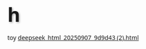 # h
toy
[deepseek_html_20250907_9d9d43 (2).html](https://github.com/user-attachments/files/22194340/deepseek_html_20250907_9d9d43.2.html)
<!DOCTYPE html>
<html lang="zh">
<head>
    <meta charset="UTF-8">
    <meta name="viewport" content="width=device-width, initial-scale=1.0">
    <title>即夢AI提示詞工具</title>
    <link rel="stylesheet" href="https://cdnjs.cloudflare.com/ajax/libs/font-awesome/6.4.0/css/all.min.css">
    <style>
        * {
            margin: 0;
            padding: 0;
            box-sizing: border-box;
            font-family: 'Segoe UI', Tahoma, Geneva, Verdana, sans-serif;
        }
        
        body {
            background: linear-gradient(135deg, #1a2a6c 0%, #b21f1f 50%, #fdbb2d 100%);
            color: #333;
            min-height: 100vh;
            padding: 20px;
        }
        
        .container {
            max-width: 1200px;
            margin: 0 auto;
        }
        
        header {
            text-align: center;
            padding: 30px 0;
            margin-bottom: 30px;
            color: white;
        }
        
        h1 {
            font-size: 2.8rem;
            margin-bottom: 10px;
            text-shadow: 2px 2px 4px rgba(0, 0, 0, 0.3);
        }
        
        .subtitle {
            font-size: 1.2rem;
            max-width: 800px;
            margin: 0 auto;
            opacity: 0.9;
        }
        
        .main-content {
            display: flex;
            flex-wrap: wrap;
            gap: 30px;
            margin-bottom: 40px;
        }
        
        .input-section {
            flex: 1;
            min-width: 300px;
            background: white;
            border-radius: 15px;
            padding: 25px;
            box-shadow: 0 10px 30px rgba(0, 0, 0, 0.15);
        }
        
        .output-section {
            flex: 1;
            min-width: 300px;
            background: white;
            border-radius: 15px;
            padding: 25px;
            box-shadow: 0 10px 30px rgba(0, 0, 0, 0.15);
            display: flex;
            flex-direction: column;
        }
        
        .control-group {
            margin-bottom: 25px;
            padding: 15px;
            background: #f8f9fa;
            border-radius: 10px;
        }
        
        .control-group h3 {
            margin-bottom: 15px;
            color: #1a2a6c;
            font-size: 1.2rem;
            display: flex;
            align-items: center;
            gap: 10px;
        }
        
        .control-group h3 i {
            color: #b21f1f;
        }
        
        textarea {
            width: 100%;
            height: 120px;
            padding: 15px;
            border-radius: 10px;
            border: 1px solid #ddd;
            resize: vertical;
            font-size: 1rem;
        }
        
        select {
            width: 100%;
            padding: 12px 15px;
            border-radius: 10px;
            border: 1px solid #ddd;
            background: white;
            font-size: 1rem;
            margin-bottom: 10px;
        }
        
        .checkbox-group {
            display: flex;
            flex-wrap: wrap;
            gap: 10px;
            margin-top: 10px;
        }
        
        .checkbox-item {
            display: flex;
            align-items: center;
            background: #e9ecef;
            padding: 8px 15px;
            border-radius: 20px;
            cursor: pointer;
            transition: all 0.3s;
        }
        
        .checkbox-item:hover {
            background: #dee2e6;
        }
        
        .checkbox-item input {
            margin-right: 5px;
        }
        
        .slider-container {
            margin: 15px 0;
        }
        
        .slider-label {
            display: flex;
            justify-content: space-between;
            margin-bottom: 5px;
        }
        
        input[type="range"] {
            width: 100%;
            height: 8px;
            -webkit-appearance: none;
            background: #e9ecef;
            border-radius: 5px;
            outline: none;
        }
        
        input[type="range"]::-webkit-slider-thumb {
            -webkit-appearance: none;
            width: 20px;
            height: 20px;
            border-radius: 50%;
            background: #1a2a6c;
            cursor: pointer;
        }
        
        .btn {
            display: inline-block;
            padding: 14px 25px;
            background: #1a2a6c;
            color: white;
            border: none;
            border-radius: 10px;
            cursor: pointer;
            font-size: 1rem;
            font-weight: 600;
            transition: all 0.3s;
            margin-top: 10px;
            width: 100%;
        }
        
        .btn:hover {
            background: #fdbb2d;
            color: #333;
            transform: translateY(-2px);
            box-shadow: 0 5px 15px rgba(0, 0, 0, 0.2);
        }
        
        .btn-copy {
            background: #b21f1f;
            margin-top: auto;
        }
        
        .btn-copy:hover {
            background: #ff7e5f;
        }
        
        .output-prompt {
            background: #f8f9fa;
            border-radius: 10px;
            padding: 20px;
            min-height: 200px;
            margin-top: 20px;
            flex-grow: 1;
            white-space: pre-wrap;
            overflow-y: auto;
            border: 1px solid #e9ecef;
            font-family: 'Courier New', monospace;
            line-height: 1.6;
        }
        
        .character-count {
            text-align: right;
            color: #6c757d;
            font-size: 0.9rem;
            margin-top: 5px;
        }
        
        .examples {
            background: white;
            border-radius: 15px;
            padding: 25px;
            box-shadow: 0 10px 30px rgba(0, 0, 0, 0.15);
            margin-bottom: 40px;
        }
        
        .examples h2 {
            color: #1a2a6c;
            margin-bottom: 20px;
            text-align: center;
        }
        
        .example-cards {
            display: flex;
            flex-wrap: wrap;
            gap: 20px;
            justify-content: center;
        }
        
        .example-card {
            background: #f8f9fa;
            border-radius: 10px;
            padding: 20px;
            width: 300px;
            cursor: pointer;
            transition: all 0.3s;
        }
        
        .example-card:hover {
            transform: translateY(-5px);
            box-shadow: 0 5px 15px rgba(0, 0, 0, 0.1);
        }
        
        .example-card h3 {
            color: #1a2a6c;
            margin-bottom: 10px;
        }
        
        footer {
            text-align: center;
            padding: 20px;
            color: white;
            font-size: 0.9rem;
        }
        
        @media (max-width: 900px) {
            .main-content {
                flex-direction: column;
            }
            
            .input-section, .output-section {
                min-width: 100%;
            }
        }
        
        .tooltip {
            position: relative;
            display: inline-block;
            margin-left: 5px;
            color: #1a2a6c;
        }
        
        .tooltip .tooltiptext {
            visibility: hidden;
            width: 200px;
            background-color: #555;
            color: #fff;
            text-align: center;
            border-radius: 6px;
            padding: 5px;
            position: absolute;
            z-index: 1;
            bottom: 125%;
            left: 50%;
            margin-left: -100px;
            opacity: 0;
            transition: opacity 0.3s;
            font-size: 0.9rem;
        }
        
        .tooltip:hover .tooltiptext {
            visibility: visible;
            opacity: 1;
        }
        
        .lens-composition-grid {
            display: grid;
            grid-template-columns: 1fr 1fr;
            gap: 15px;
        }
        
        .advanced-toggle {
            display: flex;
            align-items: center;
            justify-content: space-between;
            cursor: pointer;
            padding: 10px;
            background: #e9ecef;
            border-radius: 10px;
            margin-top: 10px;
        }
        
        .advanced-settings {
            display: none;
            margin-top: 15px;
            padding: 15px;
            background: #e9ecef;
            border-radius: 10px;
        }
        
        .tag {
            display: inline-block;
            background: #1a2a6c;
            color: white;
            padding: 4px 8px;
            border-radius: 5px;
            font-size: 0.8rem;
            margin-right: 5px;
            margin-bottom: 5px;
        }
        
        .creativity-indicator {
            display: flex;
            justify-content: space-between;
            margin-top: 10px;
        }
        
        .creativity-level {
            text-align: center;
            padding: 5px 10px;
            border-radius: 5px;
            font-size: 0.9rem;
            background: #e9ecef;
        }
        
        .creativity-level.active {
            background: #1a2a6c;
            color: white;
        }
        
        .toggle-switch {
            position: relative;
            display: inline-block;
            width: 60px;
            height: 30px;
        }
        
        .toggle-switch input {
            opacity: 0;
            width: 0;
            height: 0;
        }
        
        .toggle-slider {
            position: absolute;
            cursor: pointer;
            top: 0;
            left: 0;
            right: 0;
            bottom: 0;
            background-color: #ccc;
            transition: .4s;
            border-radius: 30px;
        }
        
        .toggle-slider:before {
            position: absolute;
            content: "";
            height: 22px;
            width: 22px;
            left: 4px;
            bottom: 4px;
            background-color: white;
            transition: .4s;
            border-radius: 50%;
        }
        
        input:checked + .toggle-slider {
            background-color: #1a2a6c;
        }
        
        input:checked + .toggle-slider:before {
            transform: translateX(30px);
        }
        
        .toggle-container {
            display: flex;
            align-items: center;
            justify-content: space-between;
            margin-bottom: 15px;
        }
        
        .toggle-label {
            font-weight: bold;
            color: #1a2a6c;
        }
        
        .loading {
            display: none;
            text-align: center;
            padding: 10px;
            color: #1a2a6c;
        }
    </style>
</head>
<body>
    <div class="container">
        <header>
            <h1><i class="fas fa-robot"></i> 即夢AI提示詞工具</h1>
            <p class="subtitle">專注於文本提示詞生成，創造高質量AI圖像</p>
        </header>
        
        <div class="main-content">
            <div class="input-section">
                <div class="toggle-container">
                    <span class="toggle-label">根據這個圖生成提示詞</span>
                    <label class="toggle-switch">
                        <input type="checkbox" id="basedOnImage">
                        <span class="toggle-slider"></span>
                    </label>
                </div>
                
                <div class="control-group">
                    <h3><i class="fas fa-pencil-alt"></i> 基本提示</h3>
                    <textarea id="basicPrompt" placeholder="例如：一位年輕女子站在城市天台，望著遠方"></textarea>
                    <div class="character-count">字數: <span id="basicCount">0</span></div>
                </div>
                
                <div class="control-group">
                    <h3><i class="fas fa-palette"></i> 風格選擇</h3>
                    <select id="styleSelect">
                        <option value="">-- 選擇風格 --</option>
                        <option value="寫實風格">寫實風格</option>
                        <option value="電影風格">電影風格</option>
                        <option value="卡通風格">卡通風格</option>
                        <option value="油畫風格">油畫風格</option>
                        <option value="水彩風格">水彩風格</option>
                        <option value="賽博朋克">賽博朋克風格</option>
                        <option value="復古風格">復古風格</option>
                        <option value="極簡主義">極簡主義</option>
                        <option value="未來主義">未來主義</option>
                    </select>
                </div>
                
                <div class="control-group">
                    <h3><i class="fas fa-camera"></i> 鏡頭與構圖</h3>
                    <div class="lens-composition-grid">
                        <div>
                            <h4>鏡頭類型</h4>
                            <select id="lensType">
                                <option value="">-- 選擇鏡頭 --</option>
                                <option value="超廣角鏡頭">超廣角鏡頭</option>
                                <option value="廣角鏡頭">廣角鏡頭</option>
                                <option value="標準鏡頭">標準鏡頭</option>
                                <option value="長焦鏡頭">長焦鏡頭</option>
                                <option value="超長焦鏡頭">超長焦鏡頭</option>
                                <option value="微距鏡頭">微距鏡頭</option>
                                <option value="魚眼鏡頭">魚眼鏡頭</option>
                            </select>
                        </div>
                        <div>
                            <h4>構圖技巧</h4>
                            <select id="compositionType">
                                <option value="">-- 選擇構圖 --</option>
                                <option value="對稱構圖">對稱構圖</option>
                                <option value="三分法構圖">三分法構圖</option>
                                <option value="黃金分割構圖">黃金分割構圖</option>
                                <option value="引導線構圖">引導線構圖</option>
                                <option value="框架構圖">框架構圖</option>
                                <option value="填充式構圖">填充式構圖</option>
                                <option value="留白構圖">留白構圖</option>
                                <option value="對角線構圖">對角線構圖</option>
                            </select>
                        </div>
                    </div>
                    
                    <div class="lens-composition-grid" style="margin-top: 15px;">
                        <div>
                            <h4>拍攝角度</h4>
                            <select id="shotAngle">
                                <option value="">-- 選擇角度 --</option>
                                <option value="眼平視角">眼平視角</option>
                                <option value="低角度拍攝">低角度拍攝</option>
                                <option value="高角度拍攝">高角度拍攝</option>
                                <option value="鳥瞰角度">鳥瞰角度</option>
                                <option value="傾斜角度">傾斜角度</option>
                                <option value="俯視角度">俯視角度</option>
                                <option value="仰視角度">仰視角度</option>
                            </select>
                        </div>
                        <div>
                            <h4>景深控制</h4>
                            <select id="depthOfField">
                                <option value="">-- 選擇景深 --</option>
                                <option value="淺景深">淺景深</option>
                                <option value="大景深">大景深</option>
                                <option value="前景模糊">前景模糊</option>
                                <option value="背景模糊">背景模糊</option>
                                <option value="移軸效果">移軸效果</option>
                            </select>
                        </div>
                    </div>
                </div>
                
                <div class="control-group">
                    <h3><i class="fas fa-tags"></i> 添加細節</h3>
                    <div class="checkbox-group">
                        <label class="checkbox-item">
                            <input type="checkbox" value="精細紋理"> 精細紋理
                        </label>
                        <label class="checkbox-item">
                            <input type="checkbox" value="光影效果"> 光影效果
                        </label>
                        <label class="checkbox-item">
                            <input type="checkbox" value="環境細節"> 環境細節
                        </label>
                        <label class="checkbox-item">
                            <input type="checkbox" value="情感表達"> 情感表達
                        </label>
                        <label class="checkbox-item">
                            <input type="checkbox" value="動態感"> 動態感
                        </label>
                        <label class="checkbox-item">
                            <input type="checkbox" value="高對比度"> 高對比度
                        </label>
                    </div>
                </div>
                
                <div class="control-group">
                    <h3>
                        <i class="fas fa-magic"></i> 創造力級別
                        <div class="tooltip">
                            <i class="fas fa-question-circle"></i>
                            <span class="tooltiptext">控制AI對提示詞的解釋和創造性發揮程度</span>
                        </div>
                    </h3>
                    <div class="slider-container">
                        <div class="slider-label">
                            <span>精準還原</span>
                            <span>創意發揮</span>
                        </div>
                        <input type="range" id="creativity" min="0" max="100" value="50">
                    </div>
                    <div class="creativity-indicator">
                        <div class="creativity-level" id="level1">保守</div>
                        <div class="creativity-level" id="level2">適度</div>
                        <div class="creativity-level active" id="level3">平衡</div>
                        <div class="creativity-level" id="level4">創意</div>
                        <div class="creativity-level" id="level5">大膽</div>
                    </div>
                </div>
                
                <div class="advanced-toggle" id="advancedToggle">
                    <span>進階設置</span>
                    <i class="fas fa-chevron-down"></i>
                </div>
                
                <div class="advanced-settings" id="advancedSettings">
                    <h3><i class="fas fa-cogs"></i> 進階設置</h3>
                    
                    <div class="slider-container">
                        <div class="slider-label">
                            <span>對比度</span>
                            <span id="contrastValue">50%</span>
                        </div>
                        <input type="range" id="contrast" min="0" max="100" value="50">
                    </div>
                    
                    <div class="slider-container">
                        <div class="slider-label">
                            <span>飽和度</span>
                            <span id="saturationValue">50%</span>
                        </div>
                        <input type="range" id="saturation" min="0" max="100" value="50">
                    </div>
                    
                    <div class="slider-container">
                        <div class="slider-label">
                            <span>亮度</span>
                            <span id="brightnessValue">50%</span>
                        </div>
                        <input type="range" id="brightness" min="0" max="100" value="50">
                    </div>
                    
                    <h4 style="margin-top: 15px;">特殊效果</h4>
                    <div class="checkbox-group">
                        <label class="checkbox-item">
                            <input type="checkbox" value="鏡頭光暈"> 鏡頭光暈
                        </label>
                        <label class="checkbox-item">
                            <input type="checkbox" value="電影顆粒"> 電影顆粒
                        </label>
                        <label class="checkbox-item">
                            <input type="checkbox" value="運動模糊"> 運動模糊
                        </label>
                        <label class="checkbox-item">
                            <input type="checkbox" value="體積光"> 體積光
                        </label>
                    </div>
                </div>
                
                <div class="loading" id="loadingIndicator">
                    <i class="fas fa-spinner fa-spin"></i> 生成中...
                </div>
                
                <button id="generateBtn" class="btn">生成提示詞</button>
            </div>
            
            <div class="output-section">
                <h3><i class="fas fa-scroll"></i> 生成的提示詞</h3>
                <div class="output-prompt" id="outputPrompt">
                    生成的提示詞將顯示在這裡...
                </div>
                <div class="character-count">字數: <span id="outputCount">0</span></div>
                <button id="copyBtn" class="btn btn-copy">複製提示詞</button>
            </div>
        </div>
        
        <div class="examples">
            <h2>提示詞示例</h2>
            <div class="example-cards">
                <div class="example-card" onclick="loadExample(1)">
                    <h3>電影角色肖像</h3>
                    <p>使用長焦鏡頭，三分法構圖，淺景深效果，創造專業電影感角色肖像</p>
                    <div>
                        <span class="tag">長焦鏡頭</span>
                        <span class="tag">三分法構圖</span>
                        <span class="tag">淺景深</span>
                    </div>
                </div>
                <div class="example-card" onclick="loadExample(2)">
                    <h3>城市風景</h3>
                    <p>使用廣角鏡頭，引導線構圖，低角度拍攝，展現現代城市的宏偉感</p>
                    <div>
                        <span class="tag">廣角鏡頭</span>
                        <span class="tag">引導線構圖</span>
                        <span class="tag">低角度</span>
                    </div>
                </div>
                <div class="example-card" onclick="loadExample(3)">
                    <h3>產品攝影</h3>
                    <p>使用標準鏡頭，對稱構圖，微距效果，突出產品細節和質感</p>
                    <div>
                        <span class="tag">標準鏡頭</span>
                        <span class="tag">對稱構圖</span>
                        <span class="tag">微距</span>
                    </div>
                </div>
            </div>
        </div>
        
        <footer>
            <p>© 2023 即夢AI提示詞工具 | 專注於文本提示詞生成，創造高質量AI圖像</p>
        </footer>
    </div>

    <script>
        // 示例數據
        const examples = {
            1: {
                basic: "一位中年男子站在雨中街道上，穿著風衣，表情嚴肅",
                style: "電影風格",
                lensType: "長焦鏡頭",
                compositionType: "三分法構圖",
                shotAngle: "眼平視角",
                depthOfField: "淺景深",
                details: ["光影效果", "環境細節", "精細紋理"],
                creativity: 40,
                basedOnImage: true
            },
            2: {
                basic: "未來城市天際線，霓虹燈光照亮夜空",
                style: "賽博朋克",
                lensType: "廣角鏡頭",
                compositionType: "引導線構圖",
                shotAngle: "低角度拍攝",
                depthOfField: "大景深",
                details: ["光影效果", "高對比度", "動態感"],
                creativity: 70,
                basedOnImage: false
            },
            3: {
                basic: "一個精緻的機械手錶，展示內部複雜結構",
                style: "寫實風格",
                lensType: "標準鏡頭",
                compositionType: "對稱構圖",
                shotAngle: "眼平視角",
                depthOfField: "淺景深",
                details: ["精細紋理", "光影效果", "高對比度"],
                creativity: 30,
                basedOnImage: true
            }
        };
        
        // DOM元素
        const basicPrompt = document.getElementById('basicPrompt');
        const styleSelect = document.getElementById('styleSelect');
        const lensType = document.getElementById('lensType');
        const compositionType = document.getElementById('compositionType');
        const shotAngle = document.getElementById('shotAngle');
        const depthOfField = document.getElementById('depthOfField');
        const creativitySlider = document.getElementById('creativity');
        const generateBtn = document.getElementById('generateBtn');
        const outputPrompt = document.getElementById('outputPrompt');
        const copyBtn = document.getElementById('copyBtn');
        const basicCount = document.getElementById('basicCount');
        const outputCount = document.getElementById('outputCount');
        const advancedToggle = document.getElementById('advancedToggle');
        const advancedSettings = document.getElementById('advancedSettings');
        const creativityLevels = [
            document.getElementById('level1'),
            document.getElementById('level2'),
            document.getElementById('level3'),
            document.getElementById('level4'),
            document.getElementById('level5')
        ];
        const basedOnImage = document.getElementById('basedOnImage');
        const loadingIndicator = document.getElementById('loadingIndicator');
        
        // 更新字數統計
        basicPrompt.addEventListener('input', () => {
            basicCount.textContent = basicPrompt.value.length;
        });
        
        // 進階設置切換
        advancedToggle.addEventListener('click', () => {
            if (advancedSettings.style.display === 'block') {
                advancedSettings.style.display = 'none';
                advancedToggle.querySelector('i').className = 'fas fa-chevron-down';
            } else {
                advancedSettings.style.display = 'block';
                advancedToggle.querySelector('i').className = 'fas fa-chevron-up';
            }
        });
        
        // 進階設置滑塊
        document.getElementById('contrast').addEventListener('input', (e) => {
            document.getElementById('contrastValue').textContent = e.target.value + '%';
        });
        
        document.getElementById('saturation').addEventListener('input', (e) => {
            document.getElementById('saturationValue').textContent = e.target.value + '%';
        });
        
        document.getElementById('brightness').addEventListener('input', (e) => {
            document.getElementById('brightnessValue').textContent = e.target.value + '%';
        });
        
        // 创造力级别滑块
        creativitySlider.addEventListener('input', (e) => {
            updateCreativityIndicator(e.target.value);
        });
        
        function updateCreativityIndicator(value) {
            // 清除所有活动状态
            creativityLevels.forEach(level => {
                level.classList.remove('active');
            });
            
            // 根据值设置活动状态
            if (value < 20) {
                creativityLevels[0].classList.add('active');
            } else if (value < 40) {
                creativityLevels[1].classList.add('active');
            } else if (value < 60) {
                creativityLevels[2].classList.add('active');
            } else if (value < 80) {
                creativityLevels[3].classList.add('active');
            } else {
                creativityLevels[4].classList.add('active');
            }
        }
        
        // 加載示例
        function loadExample(id) {
            const example = examples[id];
            basicPrompt.value = example.basic;
            basicCount.textContent = example.basic.length;
            
            styleSelect.value = example.style;
            lensType.value = example.lensType;
            compositionType.value = example.compositionType;
            shotAngle.value = example.shotAngle;
            depthOfField.value = example.depthOfField;
            creativitySlider.value = example.creativity;
            basedOnImage.checked = example.basedOnImage;
            updateCreativityIndicator(example.creativity);
            
            // 清除所有複選框
            document.querySelectorAll('input[type="checkbox"]').forEach(checkbox => {
                if (checkbox.id !== 'basedOnImage') {
                    checkbox.checked = false;
                }
            });
            
            // 選中示例中的細節
            example.details.forEach(detail => {
                document.querySelectorAll('input[type="checkbox"]').forEach(checkbox => {
                    if (checkbox.value === detail && checkbox.id !== 'basedOnImage') {
                        checkbox.checked = true;
                    }
                });
            });
            
            // 生成提示詞
            generatePrompt();
        }
        
        // 生成提示詞
        function generatePrompt() {
            // 显示加载指示器
            loadingIndicator.style.display = 'block';
            
            // 使用setTimeout模拟生成过程
            setTimeout(() => {
                let prompt = "";
                
                // 检查是否选择了"根据这个图"
                if (basedOnImage.checked) {
                    prompt += "根據這個圖，";
                }
                
                prompt += basicPrompt.value;
                
                // 添加風格
                if (styleSelect.value) {
                    prompt += `, ${styleSelect.value}`;
                }
                
                // 添加鏡頭類型
                if (lensType.value) {
                    prompt += `, ${lensType.value}`;
                }
                
                // 添加構圖技巧
                if (compositionType.value) {
                    prompt += `, ${compositionType.value}`;
                }
                
                // 添加拍攝角度
                if (shotAngle.value) {
                    prompt += `, ${shotAngle.value}`;
                }
                
                // 添加景深控制
                if (depthOfField.value) {
                    prompt += `, ${depthOfField.value}`;
                }
                
                // 添加細節
                document.querySelectorAll('input[type="checkbox"]:checked').forEach(checkbox => {
                    if (checkbox.id !== 'basedOnImage') {
                        prompt += `, ${checkbox.value}`;
                    }
                });
                
                // 根據創造力級別添加提示詞
                const creativity = creativitySlider.value;
                if (creativity > 80) {
                    prompt += ", 高度創意, 獨特視角, 藝術性表現";
                } else if (creativity > 60) {
                    prompt += ", 創意發揮, 獨特構圖";
                } else if (creativity > 40) {
                    prompt += ", 適度創意, 平衡表現";
                } else if (creativity > 20) {
                    prompt += ", 輕微創意, 基本還原";
                } else {
                    prompt += ", 精準還原, 嚴格遵循提示";
                }
                
                // 添加質量提示詞
                prompt += ", 高質量, 高細節, 8K分辨率";
                
                outputPrompt.textContent = prompt;
                outputCount.textContent = prompt.length;
                
                // 隐藏加载指示器
                loadingIndicator.style.display = 'none';
            }, 500);
        }
        
        // 複製提示詞
        function copyToClipboard() {
            const text = outputPrompt.textContent;
            
            // 使用现代剪贴板API
            if (navigator.clipboard && window.isSecureContext) {
                navigator.clipboard.writeText(text).then(() => {
                    // 改變按鈕文本提示已複製
                    copyBtn.textContent = "已複製!";
                    setTimeout(() => {
                        copyBtn.textContent = "複製提示詞";
                    }, 2000);
                }).catch(err => {
                    console.error('複製失敗: ', err);
                    fallbackCopyText(text);
                });
            } else {
                // 使用传统的execCommand方法作为备选
                fallbackCopyText(text);
            }
        }
        
        // 传统复制方法
        function fallbackCopyText(text) {
            const textArea = document.createElement("textarea");
            textArea.value = text;
            
            // 避免屏幕闪烁
            textArea.style.position = "fixed";
            textArea.style.left = "-999999px";
            textArea.style.top = "-999999px";
            document.body.appendChild(textArea);
            textArea.focus();
            textArea.select();
            
            try {
                document.execCommand('copy');
                // 改變按鈕文本提示已複製
                copyBtn.textContent = "已複製!";
                setTimeout(() => {
                    copyBtn.textContent = "複製提示詞";
                }, 2000);
            } catch (err) {
                console.error('複製失敗: ', err);
                alert('複製失敗，請手動複製文本');
            }
            
            document.body.removeChild(textArea);
        }
        
        // 事件監聽
        generateBtn.addEventListener('click', generatePrompt);
        copyBtn.addEventListener('click', copyToClipboard);
        
        // 初始化
        updateCreativityIndicator(creativitySlider.value);
        
        // 初始化进阶设置滑块值
        document.getElementById('contrastValue').textContent = '50%';
        document.getElementById('saturationValue').textContent = '50%';
        document.getElementById('brightnessValue').textContent = '50%';
        
        // 初始生成提示词
        generatePrompt();
    </script>
</body>
</html>
